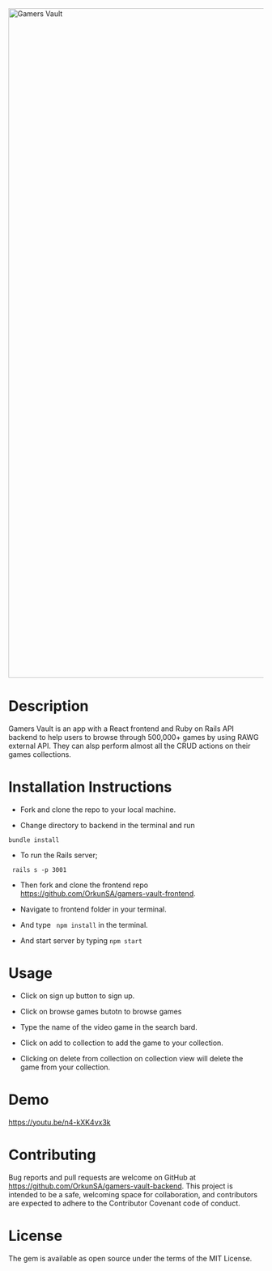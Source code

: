 <img width="1323" alt="Gamers Vault" src="https://user-images.githubusercontent.com/63612622/110399115-da11f300-803a-11eb-95c0-bea804ef6528.png">


# Description

Gamers Vault is an app with a React frontend and Ruby on Rails API backend to help users to browse through 500,000+ games by using RAWG external API. They can alsp perform almost all the CRUD actions on their games collections.

# Installation Instructions

- Fork and clone the repo to your local machine.

- Change directory to backend in the terminal and run

`bundle install`

- To run the Rails server;

` rails s -p 3001`

- Then fork and clone the frontend repo https://github.com/OrkunSA/gamers-vault-frontend.

- Navigate to frontend folder in your terminal.

- And type ` npm install` in the terminal.

- And start server by typing `npm start`

# Usage

- Click on sign up button to sign up.

- Click on browse games butotn to browse games

- Type the name of the video game in the search bard.

- Click on add to collection to add the game to your collection.

- Clicking on delete from collection on collection view will delete the game from your collection.

# Demo

https://youtu.be/n4-kXK4vx3k

# Contributing

Bug reports and pull requests are welcome on GitHub at https://github.com/OrkunSA/gamers-vault-backend. This project is intended to be a safe, welcoming space for collaboration, and contributors are expected to adhere to the Contributor Covenant code of conduct.

# License

The gem is available as open source under the terms of the MIT License.
